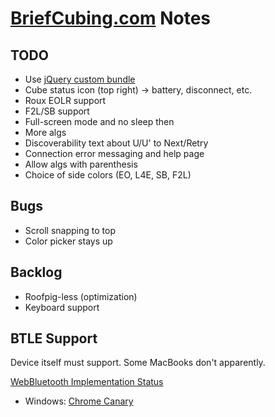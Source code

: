 # [BriefCubing.com](http://briefcubing.com) Notes

## TODO

* Use [jQuery custom bundle](http://jquerymobile.com/download-builder/)
* Cube status icon (top right) -> battery, disconnect, etc.
* Roux EOLR support
* F2L/SB support
* Full-screen mode and no sleep then
* More algs
* Discoverability text about U/U' to Next/Retry
* Connection error messaging and help page
* Allow algs with parenthesis
* Choice of side colors (EO, L4E, SB, F2L)

## Bugs

* Scroll snapping to top
* Color picker stays up

## Backlog

* Roofpig-less (optimization)
* Keyboard support

## BTLE Support

Device itself must support. Some MacBooks don't apparently.

[WebBluetooth Implementation Status](https://github.com/WebBluetoothCG/web-bluetooth/blob/master/implementation-status.md)

* Windows: [Chrome Canary](https://www.google.com/chrome/canary/)